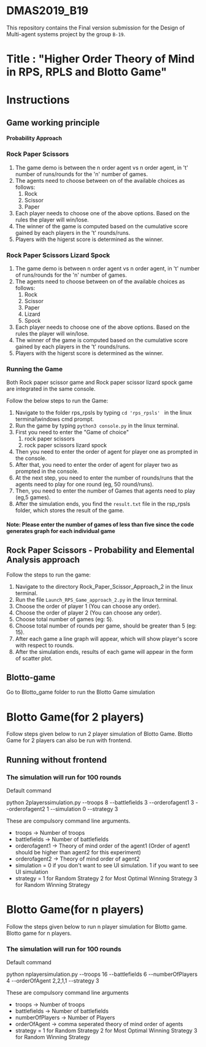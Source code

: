 # DMAS2019_B19
This repository contains the Final version submission for the Design of Multi-agent systems project by the group ``B-19``. 

# Title : "Higher Order Theory of Mind in RPS, RPLS and Blotto Game"

# Instructions 
## Game working principle
#### Probability Approach
### Rock Paper Scissors
1. The game demo is between the n order agent vs n order agent, in 't' number of runs/rounds for the 'n' number of games.
2. The agents need to choose between on of the available choices as follows:         
    1. Rock 
    2. Scissor 
    3. Paper 
3. Each player needs to choose one of the above options. Based on the rules the player will win/lose.
4. The winner of the game is computed based on the cumulative score gained by each players in the 't' rounds/runs.
5. Players with the higerst score is determined as the winner.

### Rock Paper Scissors Lizard Spock
1. The game demo is between n order agent vs n order agent, in 't' number of runs/rounds for the 'n' number of games.
2. The agents need to choose between on of the available choices as follows:         
    1. Rock 
    2. Scissor 
    3. Paper 
    4. Lizard 
    5. Spock
3. Each player needs to choose one of the above options. Based on the rules the player will win/lose.
4. The winner of the game is computed based on the cumulative score gained by each players in the 't' rounds/runs.
5. Players with the higerst score is determined as the winner.

### Running the Game
Both Rock paper scissor game and Rock paper scissor lizard spock game are integrated in the same console.

Follow the below steps to run the Game:

1. Navigate to the folder rps_rpsls by typing ```cd 'rps_rpsls' ``` in the linux terminal\windows cmd prompt.
2. Run the game by typing ```python3 console.py``` in the linux terminal.
3. First you need to enter the "Game of choice"
    1. rock paper scissors
    2. rock paper scissors lizard spock
4. Then you need to enter the order of agent for player one as prompted in the console.
5. After that, you need to enter the order of agent for player two as prompted in the console.
6. At the next step, you need to enter the number of rounds/runs that the agents need to play for one round (eg, 50 round/runs).
7. Then, you need to enter the number of Games that agents need to play (eg,5 games).
8. After the simulation ends, you find the ``result.txt`` file in the rsp_rpsls folder, which stores the result of the game.
#### Note: Please enter the number of games of less than five since the code generates graph for each individual game

## Rock Paper Scissors - Probability and Elemental Analysis approach

Follow the steps to run the game:
1. Navigate to the directory Rock_Paper_Scissor_Approach_2 in the linux terminal.
2. Run the file ```Launch_RPS_Game_approach_2.py``` in the linux terminal.
3. Choose the order of player 1 (You can choose any order).
4. Choose the order of player 2 (You can choose any order).
5. Choose total number of games (eg: 5).
6. Choose total number of rounds per game, should be greater than 5 (eg: 15).
7. After each game a line graph will appear, which will show player's score with respect to rounds.
8. After the simulation ends, results of each game will appear in the form of scatter plot.

## Blotto-game 
  Go to Blotto_game folder to run the Blotto Game simulation
  # Blotto Game(for 2 players)
 Follow steps given below to run 2 player simulation of Blotto Game. Blotto Game for 2 players can also be run with frontend.

## Running without frontend 
### The simulation will run for 100 rounds
   Default command
   
   python 2playerssimulation.py --troops 8 --battlefields 3 --orderofagent1 3 --orderofagent2 1  --simulation 0 --strategy 3

These are compulsory command line arguments.
- troops -> Number of troops
- battlefields -> Number of battlefields
- orderofagent1 -> Theory of mind order of the agent1  (Order of agent1 should be higher than agent2 for this experiment)
- orderofagent2 -> Theory of mind order of agent2
- simulation =  0 if you don't want to see UI simulation.
                1 if you want to see UI simulation
- strategy =    1 for Random Strategy
                2 for Most Optimal Winning Strategy
                3 for Random Winning Strategy
                
# Blotto Game(for n players)
Follow the steps given below to run n player simulation for Blotto game. Blotto game for n players.
### The simulation will run for 100 rounds
Default command 

   python nplayersimulation.py --troops 16 --battlefields 6 --numberOfPlayers 4 --orderOfAgent 2,2,1,1  --strategy 3
   
   These are compulsory command line arguments
   - troops -> Number of troops
   - battlefields -> Number of battlefields
   - numberOfPlayers -> Number of Players 
   - orderOfAgent -> comma seperated theory of mind order of agents
   - strategy =    1 for Random Strategy
                   2 for Most Optimal Winning Strategy
                   3 for Random Winning Strategy
   
   



